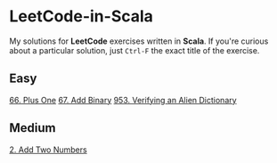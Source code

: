 # LeetCode-in-Scala

My solutions for **LeetCode** exercises written in **Scala**.
If you're curious about a particular solution, just `Ctrl-F` the exact title of the exercise.

## Easy

[66. Plus One](src/AddOne/Solution.scala)
[67. Add Binary](/src/AddBinary/Solution.scala)
[953. Verifying an Alien Dictionary](src/AlienLanguage/Solution.scala)

## Medium

[2. Add Two Numbers](src/AddLists/Solution.scala)
